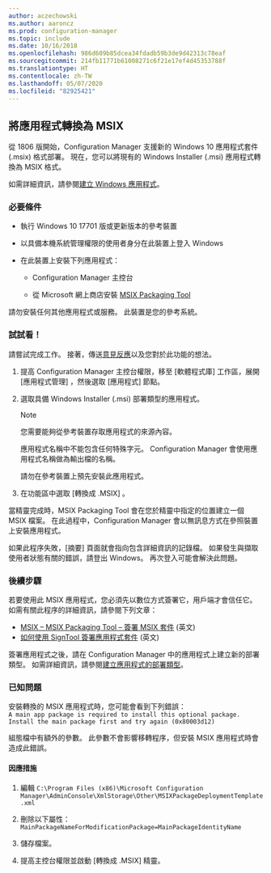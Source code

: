 ```yaml
---
author: aczechowski
ms.author: aaroncz
ms.prod: configuration-manager
ms.topic: include
ms.date: 10/16/2018
ms.openlocfilehash: 986d609b85dcea34fdadb59b3de9d42313c78eaf
ms.sourcegitcommit: 214fb11771b61008271c6f21e17ef4d45353788f
ms.translationtype: HT
ms.contentlocale: zh-TW
ms.lasthandoff: 05/07/2020
ms.locfileid: "82925421"
---
```

## <a name="convert-applications-to-msix"></a><a name="bkmk_msix"></a> 將應用程式轉換為 MSIX
<!--1359029-->

從 1806 版開始，Configuration Manager 支援新的 Windows 10 應用程式套件 (.msix) 格式部署。 現在，您可以將現有的 Windows Installer (.msi) 應用程式轉換為 MSIX 格式。 

如需詳細資訊，請參閱[建立 Windows 應用程式](../../../../apps/get-started/creating-windows-applications.md#bkmk_general)。


### <a name="prerequisites"></a>必要條件

- 執行 Windows 10 17701 版或更新版本的參考裝置  

- 以具備本機系統管理權限的使用者身分在此裝置上登入 Windows  

- 在此裝置上安裝下列應用程式：  

    - Configuration Manager 主控台  

    - 從 Microsoft 網上商店安裝 [MSIX Packaging Tool](https://www.microsoft.com/store/productId/9N5LW3JBCXKF)  

請勿安裝任何其他應用程式或服務。 此裝置是您的參考系統。 


### <a name="try-it-out"></a>試試看！

請嘗試完成工作。 接著，傳送[意見反應](../../../understand/find-help.md#product-feedback)以及您對於此功能的想法。

1. 提高 Configuration Manager 主控台權限，移至 [軟體程式庫]  工作區，展開 [應用程式管理]  ，然後選取 [應用程式]  節點。  

2. 選取具備 Windows Installer (.msi) 部署類型的應用程式。  

    > [!Note]  
    > 您需要能夠從參考裝置存取應用程式的來源內容。  
    > 
    > 應用程式名稱中不能包含任何特殊字元。 Configuration Manager 會使用應用程式名稱做為輸出檔的名稱。  
    > 
    > 請勿在參考裝置上預先安裝此應用程式。  

3. 在功能區中選取 [轉換成 .MSIX]  。

當精靈完成時，MSIX Packaging Tool 會在您於精靈中指定的位置建立一個 MSIX 檔案。 在此過程中，Configuration Manager 會以無訊息方式在參照裝置上安裝應用程式。

如果此程序失敗，[摘要] 頁面就會指向包含詳細資訊的記錄檔。 如果發生與擷取使用者狀態有關的錯誤，請登出 Windows。 再次登入可能會解決此問題。

### <a name="next-steps"></a>後續步驟

若要使用此 MSIX 應用程式，您必須先以數位方式簽署它，用戶端才會信任它。 如需有關此程序的詳細資訊，請參閱下列文章： 
- [MSIX – MSIX Packaging Tool – 簽署 MSIX 套件](https://docs.microsoft.com/archive/blogs/sgern/msix-the-msix-packaging-tool-signing-the-msix-package) \(英文\)
- [如何使用 SignTool 簽署應用程式套件](https://docs.microsoft.com/windows/desktop/appxpkg/how-to-sign-a-package-using-signtool) \(英文\)

簽署應用程式之後，請在 Configuration Manager 中的應用程式上建立新的部署類型。 如需詳細資訊，請參閱[建立應用程式的部署類型](../../../../apps/deploy-use/create-applications.md#bkmk_create-dt)。


### <a name="known-issue"></a>已知問題

<!--3212701-->
安裝轉換的 MSIX 應用程式時，您可能會看到下列錯誤：  
`A main app package is required to install this optional package. Install the main package first and try again (0x80003d12)`  

組態檔中有額外的參數。 此參數不會影響移轉程序，但安裝 MSIX 應用程式時會造成此錯誤。 

#### <a name="workaround"></a>因應措施
1. 編輯 `C:\Program Files (x86)\Microsoft Configuration Manager\AdminConsole\XmlStorage\Other\MSIXPackageDeploymentTemplate.xml`  

2. 刪除以下屬性：`MainPackageNameForModificationPackage=MainPackageIdentityName`  

3. 儲存檔案。  

4. 提高主控台權限並啟動 [轉換成 .MSIX]  精靈。  


